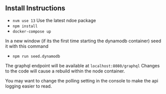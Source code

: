 ## Install Instructions

- `nvm use 13` Use the latest ndoe package
- `npm install`
- `docker-compose up`

In a new window (if its the first time starting the dynamodb container) seed it with this command

- `npm run seed.dynamodb`

The graphql endpoint will be available at `localhost:8080/graphql` Changes to the code will cause a rebuild within the node container.

You may want to change the polling setting in the console to make the api logging easier to read.
